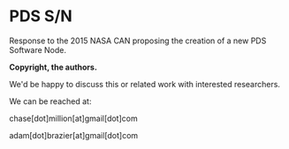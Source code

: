 # PDS S/N

Response to the 2015 NASA CAN proposing the creation of a new PDS Software Node.

**Copyright, the authors.**

We'd be happy to discuss this or related work with interested researchers.

We can be reached at:

chase[dot]million[at]gmail[dot]com

adam[dot]brazier[at]gmail[dot]com
